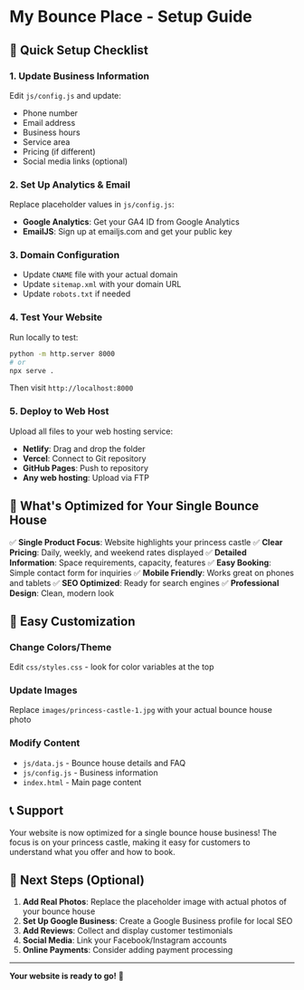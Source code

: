 # My Bounce Place - Setup Guide

## 🎯 Quick Setup Checklist

### 1. **Update Business Information**
Edit `js/config.js` and update:
- Phone number
- Email address
- Business hours
- Service area
- Pricing (if different)
- Social media links (optional)

### 2. **Set Up Analytics & Email**
Replace placeholder values in `js/config.js`:
- **Google Analytics**: Get your GA4 ID from Google Analytics
- **EmailJS**: Sign up at emailjs.com and get your public key

### 3. **Domain Configuration**
- Update `CNAME` file with your actual domain
- Update `sitemap.xml` with your domain URL
- Update `robots.txt` if needed

### 4. **Test Your Website**
Run locally to test:
```bash
python -m http.server 8000
# or
npx serve .
```
Then visit `http://localhost:8000`

### 5. **Deploy to Web Host**
Upload all files to your web hosting service:
- **Netlify**: Drag and drop the folder
- **Vercel**: Connect to Git repository
- **GitHub Pages**: Push to repository
- **Any web hosting**: Upload via FTP

## 📱 What's Optimized for Your Single Bounce House

✅ **Single Product Focus**: Website highlights your princess castle
✅ **Clear Pricing**: Daily, weekly, and weekend rates displayed
✅ **Detailed Information**: Space requirements, capacity, features
✅ **Easy Booking**: Simple contact form for inquiries
✅ **Mobile Friendly**: Works great on phones and tablets
✅ **SEO Optimized**: Ready for search engines
✅ **Professional Design**: Clean, modern look

## 🔧 Easy Customization

### Change Colors/Theme
Edit `css/styles.css` - look for color variables at the top

### Update Images
Replace `images/princess-castle-1.jpg` with your actual bounce house photo

### Modify Content
- `js/data.js` - Bounce house details and FAQ
- `js/config.js` - Business information
- `index.html` - Main page content

## 📞 Support

Your website is now optimized for a single bounce house business! The focus is on your princess castle, making it easy for customers to understand what you offer and how to book.

## 🚀 Next Steps (Optional)

1. **Add Real Photos**: Replace the placeholder image with actual photos of your bounce house
2. **Set Up Google Business**: Create a Google Business profile for local SEO
3. **Add Reviews**: Collect and display customer testimonials
4. **Social Media**: Link your Facebook/Instagram accounts
5. **Online Payments**: Consider adding payment processing

---

**Your website is ready to go!** 🎉